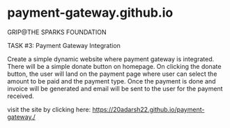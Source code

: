 # payment-gateway.github.io

GRIP@THE SPARKS FOUNDATION

TASK #3: Payment Gateway Integration

Create a simple dynamic website where payment gateway is integrated. There will be a simple donate button on homepage. On clicking the donate button, the user will land on the payment page where user can select the amount to be paid and the payment type. Once the payment is done and invoice will be generated and email will be sent to the user for the payment received.

visit the site by clicking here: https://20adarsh22.github.io/payment-gateway./
